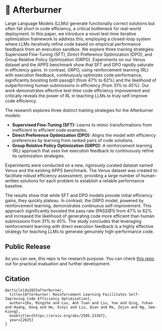 # 🚀 Afterburner

Large Language Models (LLMs) generate functionally correct solutions but often fall short in code efficiency, a critical bottleneck for real-world deployment. In this paper, we introduce a novel test-time iterative optimization framework to address this, employing a closed-loop system where LLMs iteratively refine code based on empirical performance feedback from an execution sandbox. We explore three training strategies: Supervised Fine-Tuning (SFT), Direct Preference Optimization (DPO), and Group Relative Policy Optimization (GRPO). Experiments on our Venus dataset and the APPS benchmark show that SFT and DPO rapidly saturate in efficiency gains. In contrast, GRPO, using reinforcement learning (RL) with execution feedback, continuously optimizes code performance, significantly boosting both pass@1 (from 47% to 62%) and the likelihood of outperforming human submissions in efficiency (from 31% to 45%). Our work demonstrates effective test-time code efficiency improvement and critically reveals the power of RL in teaching LLMs to truly self-improve code efficiency.

The research explores three distinct training strategies for the Afterburner models:
- **Supervised Fine-Tuning (SFT):** Learns to mimic transformations from inefficient to efficient code examples.
- **Direct Preference Optimization (DPO):** Aligns the model with efficiency preferences by learning from ranked pairs of code solutions.
- **Group Relative Policy Optimization (GRPO):** A reinforcement learning (RL) approach that uses live execution feedback to continuously refine its optimization strategies.

Experiments were conducted on a new, rigorously curated dataset named Venus and the existing APPS benchmark. The Venus dataset was created to facilitate robust efficiency assessment, providing a large number of human-written solutions for each problem to establish a reliable performance baseline.

The results show that while SFT and DPO models provide initial efficiency gains, they quickly plateau. In contrast, the GRPO model, powered by reinforcement learning, demonstrates continuous self-improvement. This approach significantly boosted the pass rate (PASS@1) from 47% to 62% and increased the likelihood of generating code more efficient than human submissions from 31% to 45%. The study concludes that leveraging reinforcement learning with direct execution feedback is a highly effective strategy for teaching LLMs to generate genuinely high-performance code.

## Public Release
As you can see, this repo is for research purpose. You can check [this repo](https://github.com/Elfsong/Litmus/tree/main) out for practical evaluation and further development.

## Citation
```
@article{du2025afterburner,
  title={Afterburner: Reinforcement Learning Facilitates Self-Improving Code Efficiency Optimization},
  author={Du, Mingzhe and Luu, Anh Tuan and Liu, Yue and Qing, Yuhao and Huang, Dong and He, Xinyi and Liu, Qian and Ma, Zejun and Ng, See-kiong},
  booktitle={https://arxiv.org/abs/2505.23387},
  year={2025}
}
```

